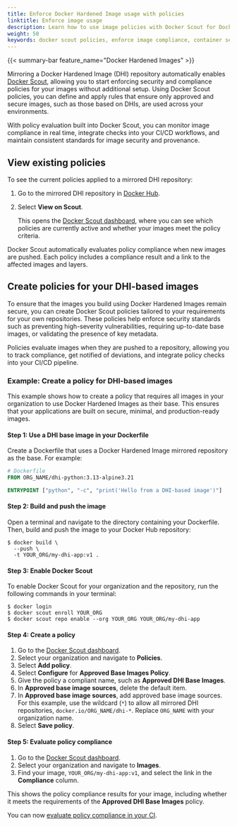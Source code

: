 ```yaml
---
title: Enforce Docker Hardened Image usage with policies
linktitle: Enforce image usage
description: Learn how to use image policies with Docker Scout for Docker Hardened Images.
weight: 50
keywords: docker scout policies, enforce image compliance, container security policy, image provenance, vulnerability policy check
---
```


{{< summary-bar feature_name="Docker Hardened Images" >}}

Mirroring a Docker Hardened Image (DHI) repository automatically enables [Docker
Scout](/scout/), allowing you to start enforcing security and compliance policies for your
images without additional setup. Using Docker Scout policies, you can define and
apply rules that ensure only approved and secure images, such as those based on
DHIs, are used across your environments.

With policy evaluation built into Docker Scout, you can monitor image compliance
in real time, integrate checks into your CI/CD workflows, and maintain
consistent standards for image security and provenance.

## View existing policies

To see the current policies applied to a mirrored DHI repository:

1. Go to the mirrored DHI repository in [Docker Hub](https://hub.docker.com).
2. Select **View on Scout**.

   This opens the [Docker Scout dashboard](https://scout.docker.com), where you
   can see which policies are currently active and whether your images meet the
   policy criteria.

Docker Scout automatically evaluates policy compliance when new images are
pushed. Each policy includes a compliance result and a link to the affected
images and layers.

## Create policies for your DHI-based images

To ensure that the images you build using Docker Hardened Images remain secure,
you can create Docker Scout policies tailored to your requirements for your own
repositories. These policies help enforce security standards such as preventing
high-severity vulnerabilities, requiring up-to-date base images, or validating
the presence of key metadata.

Policies evaluate images when they are pushed to a repository, allowing you to
track compliance, get notified of deviations, and integrate policy checks into
your CI/CD pipeline.

### Example: Create a policy for DHI-based images

This example shows how to create a policy that requires all images in your
organization to use Docker Hardened Images as their base. This ensures that
your applications are built on secure, minimal, and production-ready images.

#### Step 1: Use a DHI base image in your Dockerfile

Create a Dockerfile that uses a Docker Hardened Image mirrored repository as the
base. For example:

```dockerfile
# Dockerfile
FROM ORG_NAME/dhi-python:3.13-alpine3.21

ENTRYPOINT ["python", "-c", "print('Hello from a DHI-based image')"]
```

#### Step 2: Build and push the image

Open a terminal and navigate to the directory containing your Dockerfile. Then,
build and push the image to your Docker Hub repository:

```console
$ docker build \
  --push \
  -t YOUR_ORG/my-dhi-app:v1 .
```

#### Step 3: Enable Docker Scout

To enable Docker Scout for your organization and the repository, run the
following commands in your terminal:

```console
$ docker login
$ docker scout enroll YOUR_ORG
$ docker scout repo enable --org YOUR_ORG YOUR_ORG/my-dhi-app
```

#### Step 4: Create a policy

1. Go to the [Docker Scout dashboard](https://scout.docker.com).
2. Select your organization and navigate to **Policies**.
3. Select **Add policy**.
4. Select **Configure** for **Approved Base Images Policy**.
5. Give the policy a compliant name, such as **Approved DHI Base Images**.
6. In **Approved base image sources**, delete the default item.
7. In **Approved base image sources**, add approved base image sources. For this
   example, use the wildcard (`*`) to allow all mirrored DHI repositories,
   `docker.io/ORG_NAME/dhi-*`. Replace `ORG_NAME` with your organization name.
8. Select **Save policy**.

#### Step 5: Evaluate policy compliance

1. Go to the [Docker Scout dashboard](https://scout.docker.com).
2. Select your organization and navigate to **Images**.
3. Find your image, `YOUR_ORG/my-dhi-app:v1`, and select the link in the **Compliance** column.

This shows the policy compliance results for your image, including whether it
meets the requirements of the **Approved DHI Base Images** policy.

You can now [evaluate policy compliance in your CI](/scout/policy/ci/).